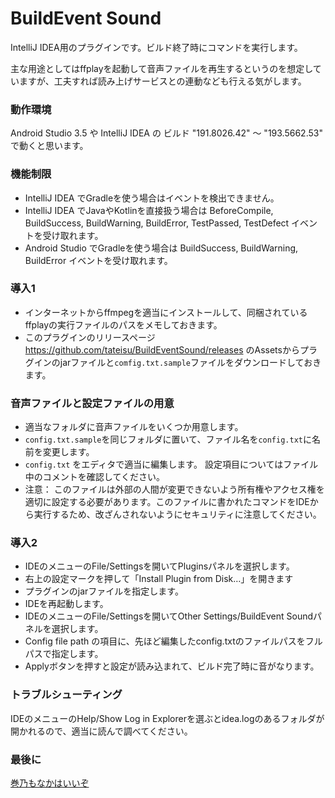 # BuildEvent Sound
IntelliJ IDEA用のプラグインです。ビルド終了時にコマンドを実行します。

主な用途としてはffplayを起動して音声ファイルを再生するというのを想定していますが、工夫すれば読み上げサービスとの連動なども行える気がします。

### 動作環境
Android Studio 3.5 や IntelliJ IDEA の ビルド "191.8026.42" ～ "193.5662.53" で動くと思います。

### 機能制限
- IntelliJ IDEA でGradleを使う場合はイベントを検出できません。
- IntelliJ IDEA でJavaやKotlinを直接扱う場合は BeforeCompile, BuildSuccess, BuildWarning, BuildError, TestPassed, TestDefect イベントを受け取れます。
- Android Studio でGradleを使う場合は BuildSuccess, BuildWarning, BuildError イベントを受け取れます。

### 導入1
- インターネットからffmpegを適当にインストールして、同梱されているffplayの実行ファイルのパスをメモしておきます。
- このプラグインのリリースページ https://github.com/tateisu/BuildEventSound/releases のAssetsからプラグインのjarファイルと`comfig.txt.sample`ファイルをダウンロードしておきます。

### 音声ファイルと設定ファイルの用意
- 適当なフォルダに音声ファイルをいくつか用意します。
- `config.txt.sample`を同じフォルダに置いて、ファイル名を`config.txt`に名前を変更します。
- `config.txt` をエディタで適当に編集します。 設定項目についてはファイル中のコメントを確認してください。
- 注意： このファイルは外部の人間が変更できないよう所有権やアクセス権を適切に設定する必要があります。このファイルに書かれたコマンドをIDEから実行するため、改ざんされないようにセキュリティに注意してください。

### 導入2
- IDEのメニューのFile/Settingsを開いてPluginsパネルを選択します。
- 右上の設定マークを押して「Install Plugin from Disk…」を開きます
- プラグインのjarファイルを指定します。
- IDEを再起動します。
- IDEのメニューのFile/Settingsを開いてOther Settings/BuildEvent Soundパネルを選択します。
- Config file path の項目に、先ほど編集したconfig.txtのファイルパスをフルパスで指定します。
- Applyボタンを押すと設定が読み込まれて、ビルド完了時に音がなります。

### トラブルシューティング
IDEのメニューのHelp/Show Log in Explorerを選ぶとidea.logのあるフォルダが開かれるので、適当に読んで調べてください。

### 最後に
[巻乃もなかはいいぞ](https://twitter.com/monaka_0_0_7)
